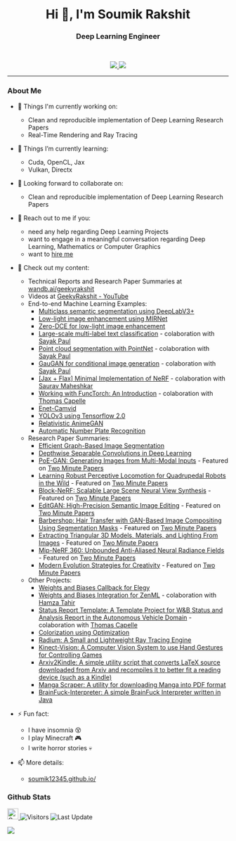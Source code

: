 <h1 align="center">Hi 👋, I'm Soumik Rakshit</h1>
<h3 align="center">Deep Learning Engineer</h3>

<br>

<p align="center">
   
   <a href="https://www.linkedin.com/in/soumikrakshit/">
      <img src="https://img.shields.io/badge/LinkedIn-Soumik--Rakshit-informational?style=for-the-badge&labelColor=black&logo=linkedin&logoColor=0077b5&&color=0077b5"/>
  </a>
   
<!--    <a href="mailto:19soumik.rakshit96@gmail.com">
  <img src="https://img.shields.io/badge/Gmail-19soumik.rakshit96@gmail.com-informational?style=for-the-badge&labelColor=black&logoColor=d14836&logo=gmail&color=d14836"/>
  </a> -->
  
  <a href="https://twitter.com/soumikRakshit96">
  <img src="https://img.shields.io/badge/Twitter-@soumikRakshit96-informational?style=for-the-badge&labelColor=black&logo=twitter&logoColor=#1DA1F2&color=1da1f2">
  </a>
</p>

---

### About Me

- 🔭 Things I'm currently working on:
   - Clean and reproducible implementation of Deep Learning Research Papers
   - Real-Time Rendering and Ray Tracing

- 🌱 Things I’m currently learning:
   - Cuda, OpenCL, Jax
   - Vulkan, Directx

- 👬 Looking forward to collaborate on:
   - Clean and reproducible implementation of Deep Learning Research Papers

- 💬 Reach out to me if you:
   - need any help regarding Deep Learning Projects
   - want to engage in a meaningful conversation regarding Deep Learning, Mathematics or Computer Graphics 
   - want to [hire me](https://soumik12345.github.io/assets/docs/Resume_Soumik_Rakshit.pdf)

- 📘 Check out my content:
   - Technical Reports and Research Paper Summaries at [wandb.ai/geekyrakshit](https://wandb.ai/geekyrakshit)
   - Videos at [GeekyRakshit - YouTube](https://www.youtube.com/channel/UC968ESa0PKiJl9e3CyIRFZQ)
   - End-to-end Machine Learning Examples:
     - [Multiclass semantic segmentation using DeepLabV3+](https://keras.io/examples/)
     - [Low-light image enhancement using MIRNet](https://keras.io/examples/vision/mirnet/)
     - [Zero-DCE for low-light image enhancement](https://keras.io/examples/vision/zero_dce/)
     - [Large-scale multi-label text classification](https://keras.io/examples/nlp/multi_label_classification/) - colaboration with [Sayak Paul](https://github.com/sayakpaul)
     - [Point cloud segmentation with PointNet](https://keras.io/examples/vision/pointnet_segmentation/) - colaboration with [Sayak Paul](https://github.com/sayakpaul)
     - [GauGAN for conditional image generation](https://keras.io/examples/generative/gaugan/) - colaboration with [Sayak Paul](https://github.com/sayakpaul)
     - [[Jax + Flax] Minimal Implementation of NeRF](https://wandb.ai/wandb/nerf-jax/reports/Implementing-NeRF-in-JAX--VmlldzoxODA2NDk2) - colaboration with [Saurav Maheshkar](https://wandb.ai/sauravm)
     - [Working with FuncTorch: An Introduction](https://wandb.ai/functorch-examples/functorch-examples/reports/Working-with-FuncTorch-An-Introduction--VmlldzoxNzMxNDI1) - colaboration with [Thomas Capelle](https://github.com/tcapelle)
     - [Enet-Camvid](https://soumik12345.github.io/blog/computervision/deeplearning/pytorch/segmentation/2020/05/05/enet-camvid.html)
     - [YOLOv3 using Tensorflow 2.0](https://soumik12345.github.io/blog/computervision/deeplearning/tensorflow2/2020/04/13/yolo-v3-using-tensorflow-2-0.html)
     - [Relativistic AnimeGAN](https://soumik12345.github.io/blog/computervision/deeplearning/gan/anime/keras/python/tensorflow/2019/07/22/relativistic-anime-gan.html)
     - [Automatic Number Plate Recognition](https://soumik12345.github.io/blog/computervision/deeplearning/anpr/numberplate/convolution/recurrent/keras/python/tensorflow/2020/04/13/anpr.html)
   - Research Paper Summaries:
     - [Efficient Graph-Based Image Segmentation](https://soumik12345.github.io/blog/computervision/segmentation/maths/python/2020/09/17/efficient-graph-based-image-segmentation.html)
     - [Depthwise Separable Convolutions in Deep Learning](https://soumik12345.github.io/blog/cnn/computervision/convolution/deeplearning/2019/10/19/depthwise-seperable-convolution.html)
     - [PoE-GAN: Generating Images from Multi-Modal Inputs](https://wandb.ai/geekyrakshit/poegan/reports/PoE-GAN-Generating-Images-from-Multi-Modal-Inputs--VmlldzoxNTA5MzUx?galleryTag=computer-vision) - Featured on [Two Minute Papers](https://www.youtube.com/watch?v=eaSTGOgO-ss&t=1s)
     - [Learning Robust Perceptive Locomotion for Quadrupedal Robots in the Wild](https://wandb.ai/geekyrakshit/robust-perception-locomotion/reports/Learning-Robust-Perceptive-Locomotion-for-Quadrupedal-Robots-in-the-Wild--VmlldzoxNjI0NjUy) - Featured on [Two Minute Papers](https://www.youtube.com/watch?v=XM-rKTOyD_k)
     - [Block-NeRF: Scalable Large Scene Neural View Synthesis](https://wandb.ai/geekyrakshit/block-nerf/reports/Block-NeRF-Scalable-Large-Scene-Neural-View-Synthesis--VmlldzoxNjIyMzI4) - Featured on [Two Minute Papers](https://www.youtube.com/watch?v=8AZhcnWOK7M&t=11s)
     - [EditGAN: High-Precision Semantic Image Editing](https://wandb.ai/geekyrakshit/editgan/reports/EditGAN-High-Precision-Semantic-Image-Editing--VmlldzoxNzc1MDYw) - Featured on [Two Minute Papers](https://www.youtube.com/watch?v=cS4jCvzey-4)
     - [Barbershop: Hair Transfer with GAN-Based Image Compositing Using Segmentation Masks](https://wandb.ai/geekyrakshit/barbershop/reports/Barbershop-Hair-Transfer-with-GAN-Based-Image-Compositing-Using-Segmentation-Masks--VmlldzoxNzk0OTY3) - Featured on [Two Minute Papers](https://www.youtube.com/watch?v=YNY_ZEuDncM)
     - [Extracting Triangular 3D Models, Materials, and Lighting From Images](https://wandb.ai/geekyrakshit/Extracting%20Triangular%203D%20Models/reports/Extracting-Triangular-3D-Models-Materials-and-Lighting-From-Images--VmlldzoxOTQ2MDEy) - Featured on [Two Minute Papers](https://www.youtube.com/watch?v=5j8I7V6blqM)
     - [Mip-NeRF 360: Unbounded Anti-Aliased Neural Radiance Fields](https://wandb.ai/geekyrakshit/mip-nerf-360/reports/Mip-NeRF-360-Unbounded-Anti-Aliased-Neural-Radiance-Fields--VmlldzoxOTc4Mjk4?utm_source=youtube&utm_medium=video&utm_campaign=2mp&utm_content=Mip-NeRF) - Featured on [Two Minute Papers](https://www.youtube.com/watch?v=N-Pf9lCFi4E)
     - [Modern Evolution Strategies for Creativity](https://wandb.ai/geekyrakshit/es-clip/reports/Modern-Evolution-Strategies-for-Creativity--VmlldzoyMDU3NTQ2?galleryTag=tmp) - Featured on [Two Minute Papers](https://www.youtube.com/watch?v=a0ubtHxj1UA)
   - Other Projects:
     - [Weights and Biases Callback for Elegy](https://github.com/poets-ai/elegy/pull/220)
     - [Weights and Biases Integration for ZenML](https://github.com/zenml-io/zenml/pull/518) - colaboration with [Hamza Tahir](https://github.com/htahir1)
     - [Status Report Template: A Template Project for W&B Status and Analysis Report in the Autonomous Vehicle Domain](https://github.com/soumik12345/Wandb-Status-Report-Template) - colaboration with [Thomas Capelle](https://github.com/tcapelle)
     - [Colorization using Optimization](https://github.com/soumik12345/colorization-using-optimization)
     - [Radium: A Small and Lightweight Ray Tracing Engine](https://github.com/soumik12345/Radium)
     - [Kinect-Vision: A Computer Vision System to use Hand Gestures for Controlling Games](https://github.com/soumik12345/Kinect-Vision)
     - [Arxiv2Kindle: A simple utility script that converts LaTeX source downloaded from Arxiv and recompiles it to better fit a reading device (such as a Kindle)](https://github.com/soumik12345/Arxiv2Kindle)
     - [Manga Scraper: A utility for downloading Manga into PDF format](https://github.com/soumik12345/Manga-Scraper)
     - [BrainFuck-Interpreter: A simple BrainFuck Interpreter written in Java](https://github.com/soumik12345/BrainFuck-Interpreter)

- ⚡ Fun fact:
   - I have insomnia 😵
   - I play Minecraft 🎮
   - I write horror stories 💀

- 📫 More details:
   - [soumik12345.github.io/](https://soumik12345.github.io/)

### Github Stats

<p>
   <a href="https://img.shields.io/github/followers/soumik12345?label=Follow&style=social">
      <img alt="Coverage" src="https://img.shields.io/github/followers/soumik12345?label=Follow&style=social" height="25">
   </a>
   <img alt="Visitors" src="https://komarev.com/ghpvc/?username=soumik12345&style=flat&labelColor=black&logo=github&label=PROFILE+VIEWS&color=29bf12">
   <img alt="Last Update" src="https://img.shields.io/github/last-commit/soumik12345/soumik12345?logo=markdown&label=LAST+UPDATE&color=29bf12&style=flat">
</p>

![](https://github-readme-stats.vercel.app/api?username=soumik12345&count_private=true&show_icons=true&count_private=true)
